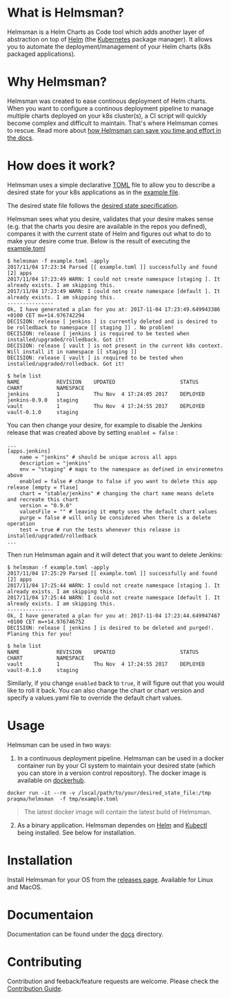 # What is Helmsman?

Helmsman is a Helm Charts as Code tool which adds another layer of abstraction on top of [Helm](https://helm.sh) (the [Kubernetes](https://kubernetes.io/) package manager). It allows you to automate the deployment/management of your Helm charts (k8s packaged applications).

# Why Helmsman?

Helmsman was created to ease continous deployment of Helm charts. When you want to configure a continous deployment pipeline to manage multiple charts deployed on your k8s cluster(s), a CI script will quickly become complex and difficult to maintain. That's where Helmsman comes to rescue. Read more about [how Helmsman can save you time and effort in the docs](https://github.com/Praqma/helmsman/blob/master/docs/why_helmsman.md).  


# How does it work?

Helmsman uses a simple declarative [TOML](https://github.com/toml-lang/toml) file to allow you to describe a desired state for your k8s applications as in the [example file](https://github.com/Praqma/helmsman/blob/master/example.toml).

The desired state file follows the [desired state specification](https://github.com/Praqma/helmsman/blob/master/docs/desired_state_specification.md).

Helmsman sees what you desire, validates that your desire makes sense (e.g. that the charts you desire are available in the repos you defined), compares it with the current state of Helm and figures out what to do to make your desire come true. Below is the result of executing the [example.toml](https://github.com/Praqma/helmsman/blob/master/example.toml)

``` 
$ helmsman -f example.toml -apply
2017/11/04 17:23:34 Parsed [[ example.toml ]] successfully and found [2] apps
2017/11/04 17:23:49 WARN: I could not create namespace [staging ]. It already exists. I am skipping this.
2017/11/04 17:23:49 WARN: I could not create namespace [default ]. It already exists. I am skipping this.
---------------
Ok, I have generated a plan for you at: 2017-11-04 17:23:49.649943386 +0100 CET m=+14.976742294 
DECISION: release [ jenkins ] is currently deleted and is desired to be rolledback to namespace [[ staging ]] . No problem!
DECISION: release [ jenkins ] is required to be tested when installed/upgraded/rolledback. Got it!
DECISION: release [ vault ] is not present in the current k8s context. Will install it in namespace [[ staging ]]
DECISION: release [ vault ] is required to be tested when installed/upgraded/rolledback. Got it!
``` 

```
$ helm list
NAME        	REVISION	UPDATED                 	STATUS  	CHART        	NAMESPACE
jenkins     	1       	Thu Nov  4 17:24:05 2017	DEPLOYED	jenkins-0.9.0	staging 
vault        	1       	Thu Nov  4 17:24:55 2017	DEPLOYED	vault-0.1.0 	staging   
```

You can then change your desire, for example to disable the Jenkins release that was created above by setting `enabled = false` :

```
...
[apps.jenkins]
    name = "jenkins" # should be unique across all apps
    description = "jenkins"
    env = "staging" # maps to the namespace as defined in environmetns above
    enabled = false # change to false if you want to delete this app release [empty = flase]
    chart = "stable/jenkins" # changing the chart name means delete and recreate this chart
    version = "0.9.0"
    valuesFile = "" # leaving it empty uses the default chart values
    purge = false # will only be considered when there is a delete operation
    test = true # run the tests whenever this release is installed/upgraded/rolledback
...

```

Then run Helmsman again and it will detect that you want to delete Jenkins:

```
$ helmsman -f example.toml -apply
2017/11/04 17:25:29 Parsed [[ example.toml ]] successfully and found [2] apps
2017/11/04 17:25:44 WARN: I could not create namespace [staging ]. It already exists. I am skipping this.
2017/11/04 17:25:44 WARN: I could not create namespace [default ]. It already exists. I am skipping this.
---------------
Ok, I have generated a plan for you at: 2017-11-04 17:23:44.649947467 +0100 CET m=+14.976746752
DECISION: release [ jenkins ] is desired to be deleted and purged!. Planing this for you!
```

```
$ helm list
NAME        	REVISION	UPDATED                 	STATUS  	CHART        	NAMESPACE
vault        	1       	Thu Nov  4 17:24:55 2017	DEPLOYED	vault-0.1.0 	staging 
```

Similarly, if you change `enabled` back to `true`, it will figure out that you would like to roll it back. You can also change the chart or chart version and specify a values.yaml file to override the default chart values.

# Usage

Helmsman can be used in two ways:

1. In a continuous deployment pipeline. Helmsman can be used in a docker container run by your CI system to maintain your desired state (which you can store in a version control repository). The docker image is available on [dockerhub](https://hub.docker.com/r/praqma/helmsman/). 

```
docker run -it --rm -v /local/path/to/your/desired_state_file:/tmp praqma/helmsman  -f tmp/example.toml  
```
> The latest docker image will contain the latest build of Helmsman. 

2. As a binary application. Helmsman dependes on [Helm](https://helm.sh) and [Kubectl](https://kubernetes.io/docs/user-guide/kubectl/) being installed. See below for installation.

# Installation 

Install Helmsman for your OS from the [releases page](https://github.com/Praqma/Helmsman/releases). Available for Linux and MacOS.

# Documentaion

Documentation can be found under the [docs](https://github.com/Praqma/helmsman/blob/master/docs/) directory.

# Contributing
Contribution and feeback/feature requests are welcome. Please check the [Contribution Guide](https://github.com/Praqma/helmsman/blob/master/CONTRIBUTING.md).